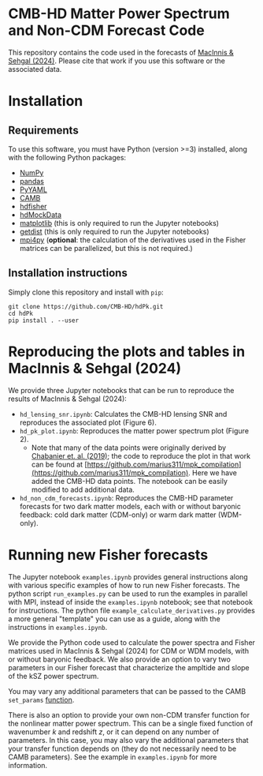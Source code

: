 # CMB-HD Matter Power Spectrum and Non-CDM Forecast Code

This repository contains the code used in the forecasts of [MacInnis & Sehgal (2024)](https://arxiv.org/abs/2405.12220). Please cite that work if you use this software or the associated data.

# Installation

## Requirements

To use this software, you must have Python (version >=3) installed, along with the following Python packages:
- [NumPy](https://numpy.org/)
- [pandas](https://pandas.pydata.org/)
- [PyYAML](https://pyyaml.org/wiki/PyYAMLDocumentation)
- [CAMB](https://camb.readthedocs.io/en/latest/)
- [hdfisher](https://github.com/CMB-HD/hdfisher)
- [hdMockData](https://github.com/CMB-HD/hdMockData)
- [matplotlib](https://matplotlib.org/) (this is only required to run the Jupyter notebooks)
- [getdist](https://getdist.readthedocs.io/en/latest/intro.html) (this is only required to run the Jupyter notebooks)
- [mpi4py](https://mpi4py.readthedocs.io/en/stable/) (__optional__: the calculation of the derivatives used in the Fisher matrices can be parallelized, but this is not required.)

## Installation instructions

Simply clone this repository and install with `pip`:

```
git clone https://github.com/CMB-HD/hdPk.git
cd hdPk
pip install . --user
```

# Reproducing the plots and tables in MacInnis & Sehgal (2024)

We provide three Jupyter notebooks that can be run to reproduce the results of MacInnis & Sehgal (2024):
- `hd_lensing_snr.ipynb`: Calculates the CMB-HD lensing SNR and reproduces the associated plot (Figure 6).
- `hd_pk_plot.ipynb`: Reproduces the matter power spectrum plot (Figure 2).
  - Note that many of the data points were originally derived by [Chabanier et. al. (2019)](https://arxiv.org/abs/1905.08103); the code to reproduce the plot in that work can be found at [https://github.com/marius311/mpk_compilation](https://github.com/marius311/mpk_compilation). Here we have added the CMB-HD data points. The notebook can be easily modified to add additional data.
- `hd_non_cdm_forecasts.ipynb`: Reproduces the CMB-HD parameter forecasts for two dark matter models, each with or without baryonic feedback: cold dark matter (CDM-only) or warm dark matter (WDM-only). 


# Running new Fisher forecasts

The Jupyter notebook `examples.ipynb` provides general instructions along with various specific examples of how to run new Fisher forecasts. The python script `run_examples.py` can be used to run the examples in parallel with MPI, instead of inside the `examples.ipynb` notebook; see that notebook for instructions. The python file `example_calculate_derivatives.py` provides a more general "template" you can use as a guide, along with the instructions in `examples.ipynb`. 

We provide the Python code used to calculate the power spectra and Fisher matrices used in MacInnis & Sehgal (2024) for CDM or WDM models, with or without baryonic feedback. We also provide an option to vary two parameters in our Fisher forecast that characterize the ampltide and slope of the kSZ power spectrum.

You may vary any additional parameters that can be passed to the CAMB `set_params` [function](https://camb.readthedocs.io/en/latest/camb.html#camb.set_params). 

There is also an option to provide your own non-CDM transfer function for the nonlinear matter power spectrum. This can be a single fixed function of wavenumber $k$ and redshift $z$, or it can depend on any number of parameters. In this case, you may also vary the additional parameters that your transfer function depends on (they do not necessarily need to be CAMB parameters). See the example in `examples.ipynb` for more information. 


